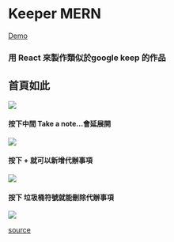 # Keeper MERN
[Demo](https://desolate-brook-92833.herokuapp.com/)
### 用 React 來製作類似於google keep 的作品
##  首頁如此
![](https://i.imgur.com/ZrriVuE.png)
#### 按下中間 Take a note...會延展開
![](https://i.imgur.com/UxzqLTz.png)
#### 按下 + 就可以新增代辦事項
![](https://i.imgur.com/a5KDbSe.png)

#### 按下 垃圾桶符號就能刪除代辦事項
![](https://i.imgur.com/ZoacLMm.png)

[source](https://www.udemy.com/course/the-complete-web-development-bootcamp/learn/lecture/17038306#overview)
